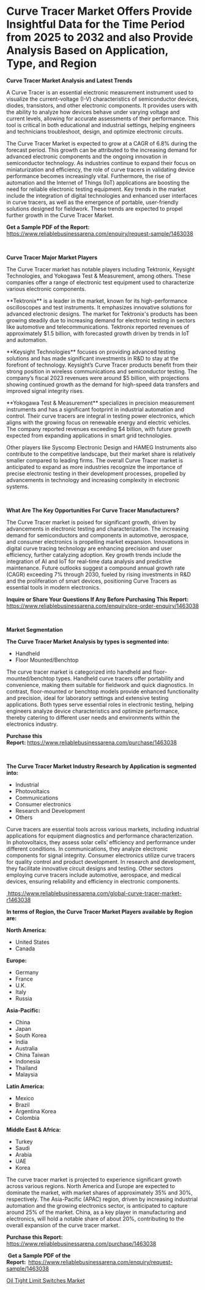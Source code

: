 <p><h1>Curve Tracer Market Offers Provide Insightful Data for the Time Period from 2025 to 2032 and also Provide Analysis Based on Application, Type, and Region</h1></p><p><strong>Curve Tracer Market Analysis and Latest Trends</strong></p>
<p><p>A Curve Tracer is an essential electronic measurement instrument used to visualize the current-voltage (I-V) characteristics of semiconductor devices, diodes, transistors, and other electronic components. It provides users with the ability to analyze how devices behave under varying voltage and current levels, allowing for accurate assessments of their performance. This tool is critical in both educational and industrial settings, helping engineers and technicians troubleshoot, design, and optimize electronic circuits.</p><p>The Curve Tracer Market is expected to grow at a CAGR of 6.8% during the forecast period. This growth can be attributed to the increasing demand for advanced electronic components and the ongoing innovation in semiconductor technology. As industries continue to expand their focus on miniaturization and efficiency, the role of curve tracers in validating device performance becomes increasingly vital. Furthermore, the rise of automation and the Internet of Things (IoT) applications are boosting the need for reliable electronic testing equipment. Key trends in the market include the integration of digital technologies and enhanced user interfaces in curve tracers, as well as the emergence of portable, user-friendly solutions designed for fieldwork. These trends are expected to propel further growth in the Curve Tracer Market.</p></p>
<p><strong>Get a Sample PDF of the Report:&nbsp;</strong> <a href="https://www.reliablebusinessarena.com/enquiry/request-sample/1463038?utm_campaign=3181&utm_medium=2&utm_source=Github&utm_content=ia&utm_term=06042025&utm_id=curve-tracer">https://www.reliablebusinessarena.com/enquiry/request-sample/1463038</a></p>
<p>&nbsp;</p>
<p><strong>Curve Tracer Major Market Players</strong></p>
<p><p>The Curve Tracer market has notable players including Tektronix, Keysight Technologies, and Yokogawa Test & Measurement, among others. These companies offer a range of electronic test equipment used to characterize various electronic components.</p><p>**Tektronix** is a leader in the market, known for its high-performance oscilloscopes and test instruments. It emphasizes innovative solutions for advanced electronic designs. The market for Tektronix's products has been growing steadily due to increasing demand for electronic testing in sectors like automotive and telecommunications. Tektronix reported revenues of approximately $1.5 billion, with forecasted growth driven by trends in IoT and automation.</p><p>**Keysight Technologies** focuses on providing advanced testing solutions and has made significant investments in R&D to stay at the forefront of technology. Keysight’s Curve Tracer products benefit from their strong position in wireless communications and semiconductor testing. The company’s fiscal 2023 revenues were around $5 billion, with projections showing continued growth as the demand for high-speed data transfers and improved signal integrity rises.</p><p>**Yokogawa Test & Measurement** specializes in precision measurement instruments and has a significant footprint in industrial automation and control. Their curve tracers are integral in testing power electronics, which aligns with the growing focus on renewable energy and electric vehicles. The company reported revenues exceeding $4 billion, with future growth expected from expanding applications in smart grid technologies.</p><p>Other players like Syscomp Electronic Design and HAMEG Instruments also contribute to the competitive landscape, but their market share is relatively smaller compared to leading firms. The overall Curve Tracer market is anticipated to expand as more industries recognize the importance of precise electronic testing in their development processes, propelled by advancements in technology and increasing complexity in electronic systems.</p></p>
<p>&nbsp;</p>
<p><strong>What Are The Key Opportunities For Curve Tracer Manufacturers?</strong></p>
<p><p>The Curve Tracer market is poised for significant growth, driven by advancements in electronic testing and characterization. The increasing demand for semiconductors and components in automotive, aerospace, and consumer electronics is propelling market expansion. Innovations in digital curve tracing technology are enhancing precision and user efficiency, further catalyzing adoption. Key growth trends include the integration of AI and IoT for real-time data analysis and predictive maintenance. Future outlooks suggest a compound annual growth rate (CAGR) exceeding 7% through 2030, fueled by rising investments in R&D and the proliferation of smart devices, positioning Curve Tracers as essential tools in modern electronics.</p></p>
<p><strong>Inquire or Share Your Questions If Any Before Purchasing This Report:</strong> <a href="https://www.reliablebusinessarena.com/enquiry/pre-order-enquiry/1463038?utm_campaign=3181&utm_medium=2&utm_source=Github&utm_content=ia&utm_term=06042025&utm_id=curve-tracer">https://www.reliablebusinessarena.com/enquiry/pre-order-enquiry/1463038</a></p>
<p>&nbsp;</p>
<p><strong>Market Segmentation</strong></p>
<p><strong>The Curve Tracer Market Analysis by types is segmented into:</strong></p>
<p><ul><li>Handheld</li><li>Floor Mounted/Benchtop</li></ul></p>
<p><p>The curve tracer market is categorized into handheld and floor-mounted/benchtop types. Handheld curve tracers offer portability and convenience, making them suitable for fieldwork and quick diagnostics. In contrast, floor-mounted or benchtop models provide enhanced functionality and precision, ideal for laboratory settings and extensive testing applications. Both types serve essential roles in electronic testing, helping engineers analyze device characteristics and optimize performance, thereby catering to different user needs and environments within the electronics industry.</p></p>
<p><strong>Purchase this Report:&nbsp;</strong><a href="https://www.reliablebusinessarena.com/purchase/1463038?utm_campaign=3181&utm_medium=2&utm_source=Github&utm_content=ia&utm_term=06042025&utm_id=curve-tracer">https://www.reliablebusinessarena.com/purchase/1463038</a></p>
<p>&nbsp;</p>
<p><strong>The Curve Tracer Market Industry Research by Application is segmented into:</strong></p>
<p><ul><li>Industrial</li><li>Photovoltaics</li><li>Communications</li><li>Consumer electronics</li><li>Research and Development</li><li>Others</li></ul></p>
<p><p>Curve tracers are essential tools across various markets, including industrial applications for equipment diagnostics and performance characterization. In photovoltaics, they assess solar cells’ efficiency and performance under different conditions. In communications, they analyze electronic components for signal integrity. Consumer electronics utilize curve tracers for quality control and product development. In research and development, they facilitate innovative circuit designs and testing. Other sectors employing curve tracers include automotive, aerospace, and medical devices, ensuring reliability and efficiency in electronic components.</p></p>
<p><a href="https://www.reliablebusinessarena.com/global-curve-tracer-market-r1463038?utm_campaign=3181&utm_medium=2&utm_source=Github&utm_content=ia&utm_term=06042025&utm_id=curve-tracer">&nbsp;https://www.reliablebusinessarena.com/global-curve-tracer-market-r1463038</a></p>
<p><strong>In terms of Region, the Curve Tracer Market Players available by Region are:</strong></p>
<p>
    <p> <strong> North America: </strong>
        <ul>
            <li>United States</li>
            <li>Canada</li>
        </ul>
        </p> 
    <p> <strong> Europe: </strong>
        <ul>
            <li>Germany</li>
            <li>France</li>
            <li>U.K.</li>
            <li>Italy</li>
            <li>Russia</li>
        </ul>
        </p> 
    <p> <strong> Asia-Pacific: </strong>
        <ul>
            <li>China</li>
            <li>Japan</li>
            <li>South Korea</li>
            <li>India</li>
            <li>Australia</li>
            <li>China Taiwan</li>
            <li>Indonesia</li>
            <li>Thailand</li>
            <li>Malaysia</li>
        </ul>
        </p> 
    <p> <strong> Latin America: </strong>
        <ul>
            <li>Mexico</li>
            <li>Brazil</li>
            <li>Argentina Korea</li>
            <li>Colombia</li>
        </ul>
        </p> 
    <p> <strong> Middle East & Africa: </strong>
        <ul>
            <li>Turkey</li>
            <li>Saudi</li>
            <li>Arabia</li>
            <li>UAE</li>
            <li>Korea</li>
        </ul>
    </p>
    </p>
<p><p>The curve tracer market is projected to experience significant growth across various regions. North America and Europe are expected to dominate the market, with market shares of approximately 35% and 30%, respectively. The Asia-Pacific (APAC) region, driven by increasing industrial automation and the growing electronics sector, is anticipated to capture around 25% of the market. China, as a key player in manufacturing and electronics, will hold a notable share of about 20%, contributing to the overall expansion of the curve tracer market.</p></p>
<p><strong>Purchase this Report: </strong><a href="https://www.reliablebusinessarena.com/purchase/1463038?utm_campaign=3181&utm_medium=2&utm_source=Github&utm_content=ia&utm_term=06042025&utm_id=curve-tracer">https://www.reliablebusinessarena.com/purchase/1463038</a></p>
<p>&nbsp;<strong>Get a Sample PDF of the Report:&nbsp;&nbsp;</strong><a href="https://www.reliablebusinessarena.com/enquiry/request-sample/1463038?utm_campaign=3181&utm_medium=2&utm_source=Github&utm_content=ia&utm_term=06042025&utm_id=curve-tracer">https://www.reliablebusinessarena.com/enquiry/request-sample/1463038</a></p>
<p><strong></strong></p>
<p><p><a href="https://github.com/jolinolooman/Market-Research-Report-List-1/blob/main/oil-tight-limit-switches-market.md?utm_campaign=3181&utm_medium=2&utm_source=Github&utm_content=ia&utm_term=06042025&utm_id=curve-tracer">Oil Tight Limit Switches Market</a></p></p>